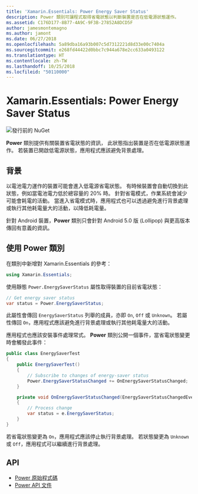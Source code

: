 ```yaml
---
title: 'Xamarin.Essentials: Power Energy Saver Status'
description: Power 類別可讓程式取得省電狀態以判斷裝置是否在低電源狀態運作。
ms.assetid: C176D177-8B77-4A9C-9F3B-27852A8DCD5F
author: jamesmontemagno
ms.author: jamont
ms.date: 06/27/2018
ms.openlocfilehash: 5a89dba16a93b007c5d7312221d8d33e00c7404a
ms.sourcegitcommit: e268fd44422d0bbc7c944a678e2cc633a0493122
ms.translationtype: HT
ms.contentlocale: zh-TW
ms.lasthandoff: 10/25/2018
ms.locfileid: "50110000"
---
```

# <a name="xamarinessentials-power-energy-saver-status"></a>Xamarin.Essentials: Power Energy Saver Status

![發行前的 NuGet](~/media/shared/pre-release.png)

**Power** 類別提供有關裝置省電狀態的資訊， 此狀態指出裝置是否在低電源狀態運作。 若裝置已開啟低電源狀態，應用程式應該避免背景處理。

## <a name="background"></a>背景

以電池電力運作的裝置可能會進入低電源省電狀態。 有時候裝置會自動切換到此狀態，例如當電池電力低於總容量的 20% 時。 針對省電模式，作業系統會減少可能會耗電的活動。 當進入省電模式時，應用程式也可以透過避免進行背景處理或執行其他耗電量大的活動，以降低耗電量。

針對 Android 裝置，**Power** 類別只會針對 Android 5.0 版 (Lollipop) 與更高版本傳回有意義的資訊。

## <a name="using-the-power-class"></a>使用 Power 類別

在類別中新增對 Xamarin.Essentials 的參考：

```csharp
using Xamarin.Essentials;
```

使用靜態 `Power.EnergySaverStatus` 屬性取得裝置的目前省電狀態：

```csharp
// Get energy saver status
var status = Power.EnergySaverStatus;
```

此屬性會傳回 `EnergySaverStatus` 列舉的成員，亦即 `On`, `Off` 或 `Unknown`。 若屬性傳回 `On`，應用程式應該避免進行背景處理或執行其他耗電量大的活動。

應用程式也應該安裝事件處理常式。 **Power** 類別公開一個事件，當省電狀態變更時會觸發此事件：

```csharp
public class EnergySaverTest
{
    public EnergySaverTest()
    {
        // Subscribe to changes of energy-saver status
        Power.EnergySaverStatusChanged += OnEnergySaverStatusChanged;
    }

    private void OnEnergySaverStatusChanged(EnergySaverStatusChangedEventArgs e)
    {
        // Process change
        var status = e.EnergySaverStatus;
    }
}
```

若省電狀態變更為 `On`，應用程式應該停止執行背景處理。 若狀態變更為 `Unknown` 或 `Off`，應用程式可以繼續進行背景處理。

## <a name="api"></a>API

- [Power 原始程式碼](https://github.com/xamarin/Essentials/tree/master/Xamarin.Essentials/Power)
- [Power API 文件](xref:Xamarin.Essentials.Power)

